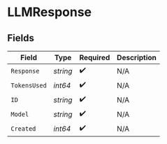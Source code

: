 # LLMResponse


## Fields

| Field              | Type               | Required           | Description        |
| ------------------ | ------------------ | ------------------ | ------------------ |
| `Response`         | *string*           | :heavy_check_mark: | N/A                |
| `TokensUsed`       | *int64*            | :heavy_check_mark: | N/A                |
| `ID`               | *string*           | :heavy_check_mark: | N/A                |
| `Model`            | *string*           | :heavy_check_mark: | N/A                |
| `Created`          | *int64*            | :heavy_check_mark: | N/A                |